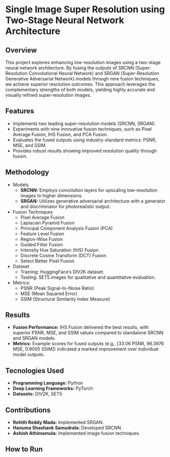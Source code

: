# Single Image Super Resolution using Two-Stage Neural Network Architecture
## Overview
This project explores enhancing low-resolution images using a two-stage neural network architecture. By fusing the outputs of SRCNN (Super-Resolution Convolutional Neural Network) and SRGAN (Super-Resolution Generative Adversarial Network) models through nine fusion techniques, we achieve superior resolution outcomes. This approach leverages the complementary strengths of both models, yielding highly accurate and visually refined super-resolution images.
## Features
- Implements two leading super-resolution models (SRCNN, SRGAN).
- Experiments with nine innovative fusion techniques, such as Pixel Average Fusion, IHS Fusion, and PCA Fusion.
- Evaluates the fused outputs using industry-standard metrics: PSNR, MSE, and SSIM.
- Provides robust results showing improved resolution quality through fusion.
## Methodology
- Models
  - **SRCNN:** Employs convolution layers for upscaling low-resolution images to higher dimensions.
  - **SRGAN:** Utilizes generative adversarial architecture with a generator and discriminator for photorealistic output.
- Fusion Techniques
  - Pixel Average Fusion
  - Laplacian Pyramid Fusion
  - Principal Component Analysis Fusion (PCA)
  - Feature Level Fusion
  - Region-Wise Fusion
  - Guided Filter Fusion
  - Intensity Hue Saturation (IHS) Fusion
  - Discrete Cosine Transform (DCT) Fusion
  - Select Better Pixel Fusion
- Dataset
  - Training: HuggingFace’s DIV2K dataset.
  - Testing: SET5 images for qualitative and quantitative evaluation.
- Metrics:
  - PSNR (Peak Signal-to-Noise Ratio)
  - MSE (Mean Squared Error)
  - SSIM (Structural Similarity Index Measure)
## Results
- **Fusion Performance:** IHS Fusion delivered the best results, with superior PSNR, MSE, and SSIM values compared to standalone SRCNN and SRGAN models.
- **Metrics:** Example scores for fused outputs (e.g., [33.06 PSNR, 96.3976 MSE, 0.9005 SSIM]) indicated a marked improvement over individual model outputs.
## Tecnologies Used
- **Programming Language:** Python
- **Deep Learning Frameworks:** PyTorch
- **Datasets:** DIV2K, SET5
## Contributions
- **Rohith Reddy Mada:** Implemented SRGAN.
- **Hanuma Shashank Samudrala:** Developed SRCNN.
- **Ashish Athimamula:** Implemented image fusion techniques.
## How to Run
